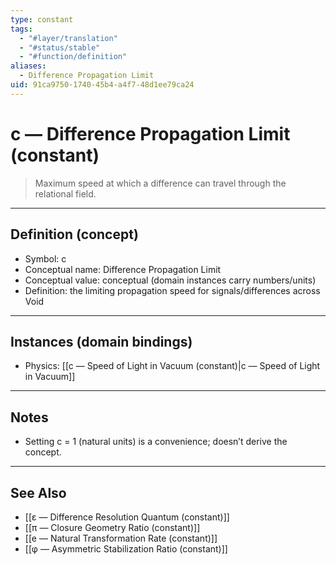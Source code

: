 ```yaml
---
type: constant
tags:
  - "#layer/translation"
  - "#status/stable"
  - "#function/definition"
aliases:
  - Difference Propagation Limit
uid: 91ca9750-1740-45b4-a4f7-48d1ee79ca24
---
```


# c — Difference Propagation Limit (constant)

> Maximum speed at which a difference can travel through the relational field.

---

## Definition (concept)

- Symbol: c
- Conceptual name: Difference Propagation Limit
- Conceptual value: conceptual (domain instances carry numbers/units)
- Definition: the limiting propagation speed for signals/differences across Void

---

## Instances (domain bindings)

- Physics: [[c — Speed of Light in Vacuum (constant)|c — Speed of Light in Vacuum]]

---

## Notes

- Setting c = 1 (natural units) is a convenience; doesn’t derive the concept.

---

## See Also

- [[ε — Difference Resolution Quantum (constant)]]
- [[π — Closure Geometry Ratio (constant)]] 
- [[e — Natural Transformation Rate (constant)]] 
- [[φ — Asymmetric Stabilization Ratio (constant)]]

